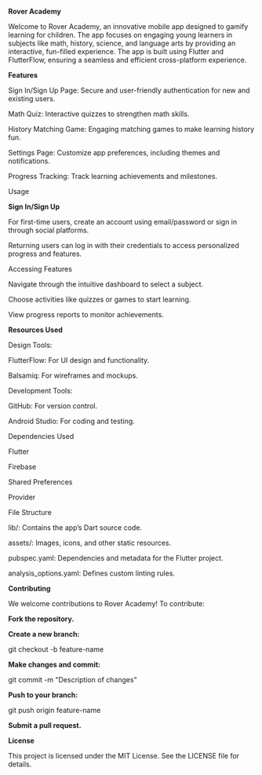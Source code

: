 **Rover Academy**

Welcome to Rover Academy, an innovative mobile app designed to gamify learning for children. The app focuses on engaging young learners in subjects like math, history, science, and language arts by providing an interactive, fun-filled experience. The app is built using Flutter and FlutterFlow, ensuring a seamless and efficient cross-platform experience.

**Features**

Sign In/Sign Up Page: Secure and user-friendly authentication for new and existing users.

Math Quiz: Interactive quizzes to strengthen math skills.

History Matching Game: Engaging matching games to make learning history fun.

Settings Page: Customize app preferences, including themes and notifications.

Progress Tracking: Track learning achievements and milestones.

Usage

**Sign In/Sign Up**

For first-time users, create an account using email/password or sign in through social platforms.

Returning users can log in with their credentials to access personalized progress and features.

Accessing Features

Navigate through the intuitive dashboard to select a subject.

Choose activities like quizzes or games to start learning.

View progress reports to monitor achievements.

**Resources Used**

Design Tools:

FlutterFlow: For UI design and functionality.

Balsamiq: For wireframes and mockups.

Development Tools:

GitHub: For version control.

Android Studio: For coding and testing.

Dependencies Used

Flutter

Firebase

Shared Preferences

Provider

File Structure

lib/: Contains the app’s Dart source code.

assets/: Images, icons, and other static resources.

pubspec.yaml: Dependencies and metadata for the Flutter project.

analysis_options.yaml: Defines custom linting rules.

**Contributing**

We welcome contributions to Rover Academy! To contribute:

**Fork the repository.**

**Create a new branch:**

git checkout -b feature-name

**Make changes and commit:**

git commit -m "Description of changes"

**Push to your branch:**

git push origin feature-name

**Submit a pull request.**

**License**

This project is licensed under the MIT License. See the LICENSE file for details.
